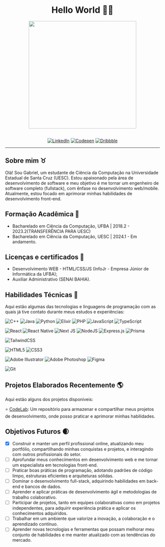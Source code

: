 <div align="center">

# Hello World 👋🏾

<img src="https://i.imgur.com/kmq1G2W.png" width="350px">
<br/><br/>

[![LinkedIn](https://img.shields.io/badge/linkedin-%230077B5.svg?style=for-the-badge&logo=linkedin&logoColor=white)](https://www.linkedin.com/in/gabriel-c-goncalves/)
[![Codepen](https://img.shields.io/badge/Codepen-000000?style=for-the-badge&logo=codepen&logoColor=white)](https://codepen.io/eloak)
[![Dribbble](https://img.shields.io/badge/Dribbble-EA4C89?style=for-the-badge&logo=dribbble&logoColor=white)](https://dribbble.com/eloak)
 
</div>

---
## **Sobre mim** ♉
Olá! Sou Gabriel, um estudante de Ciência da Computação na Universidade Estadual de Santa Cruz (UESC). Estou apaixonado pela área de desenvolvimento de software e meu objetivo é me tornar um engenheiro de software completo (fullstack), com ênfase no desenvolvimento web/mobile. Atualmente, estou focado em aprimorar minhas habilidades de desenvolvimento front-end.

## **Formação Acadêmica** 🌠

* Bacharelado em Ciência da Computação, UFBA | 2018.2 - 2023.2(TRANSFERÊNCIA PARA UESC)
* Bacharelado em Ciência da Computação, UESC | 2024.1 - Em andamento.
  
## **Licenças e certificados** 🚀

* Desenvolvimento WEB - HTML/CSS/JS (InfoJr - Empresa Júnior de Informática da UFBA);
* Auxiliar Administrativo (SENAI BAHIA).

## **Habilidades Técnicas** 🌌

Aqui estão algumas das tecnologias e linguagens de programação com as quais já tive contato durante meus estudos e experiências:

<div align="left">

![C++](https://img.shields.io/badge/c++-%2300599C.svg?style=for-the-badge&logo=c%2B%2B&logoColor=white)
![Java](https://img.shields.io/badge/java-%23ED8B00.svg?style=for-the-badge&logo=openjdk&logoColor=white)
![Python](https://img.shields.io/badge/python-3670A0?style=for-the-badge&logo=python&logoColor=ffdd54)
![Elixir](https://img.shields.io/badge/elixir-%234B275F.svg?style=for-the-badge&logo=elixir&logoColor=white)
![PHP](https://img.shields.io/badge/php-%23777BB4.svg?style=for-the-badge&logo=php&logoColor=white)
![JavaScript](https://img.shields.io/badge/javascript-%23323330.svg?style=for-the-badge&logo=javascript&logoColor=%23F7DF1E)
![TypeScript](https://img.shields.io/badge/typescript-%23007ACC.svg?style=for-the-badge&logo=typescript&logoColor=white)

![React](https://img.shields.io/badge/react-%2320232a.svg?style=for-the-badge&logo=react&logoColor=%2361DAFB)
![React Native](https://img.shields.io/badge/react_native-%2320232a.svg?style=for-the-badge&logo=react&logoColor=%2361DAFB)
![Next JS](https://img.shields.io/badge/Next-black?style=for-the-badge&logo=next.js&logoColor=white)
![NodeJS](https://img.shields.io/badge/node.js-6DA55F?style=for-the-badge&logo=node.js&logoColor=white)
![Express.js](https://img.shields.io/badge/express.js-%23404d59.svg?style=for-the-badge&logo=express&logoColor=%2361DAFB)
![Prisma](https://img.shields.io/badge/Prisma-3982CE?style=for-the-badge&logo=Prisma&logoColor=white)

![TailwindCSS](https://img.shields.io/badge/tailwindcss-%2338B2AC.svg?style=for-the-badge&logo=tailwind-css&logoColor=white)

![HTML5](https://img.shields.io/badge/html5-%23E34F26.svg?style=for-the-badge&logo=html5&logoColor=white)
![CSS3](https://img.shields.io/badge/css3-%231572B6.svg?style=for-the-badge&logo=css3&logoColor=white)


![Adobe Illustrator](https://img.shields.io/badge/adobe%20illustrator-%23FF9A00.svg?style=for-the-badge&logo=adobe%20illustrator&logoColor=white)
![Adobe Photoshop](https://img.shields.io/badge/adobe%20photoshop-%2331A8FF.svg?style=for-the-badge&logo=adobe%20photoshop&logoColor=white)
![Figma](https://img.shields.io/badge/figma-%23F24E1E.svg?style=for-the-badge&logo=figma&logoColor=white)


![Git](https://img.shields.io/badge/git-%23F05033.svg?style=for-the-badge&logo=git&logoColor=white)

</div>

## **Projetos Elaborados Recentemente** 🌎
Aqui estão alguns dos projetos disponíveis:

 ⭐ [CodeLab](https://github.com/elcarvalhogoncalves/CodeLab/): Um repositório para armazenar e compartilhar meus projetos de desenvolvimento, onde posso praticar e aprimorar minhas habilidades. 

## **Objetivos Futuros** 🌒 

 - [x] Construir e manter um perfil profissional online, atualizando meu portfólio, compartilhando minhas conquistas e projetos, e interagindo com outros profissionais do setor.
- [ ] Aprofundar meus conhecimentos em desenvolvimento web e me tornar um especialista em tecnologias front-end.
- [ ] Praticar boas práticas de programação, adotando padrões de código limpo, estruturas eficientes e arquiteturas sólidas.
- [ ] Dominar o desenvolvimento full-stack, adquirindo habilidades em back-end e bancos de dados.
- [ ] Aprender e aplicar práticas de desenvolvimento ágil e metodologias de trabalho colaborativo.
- [ ] Participar de projetos, tanto em equipes colaborativas como em projetos independentes, para adquirir experiência prática e aplicar os conhecimentos adquiridos.
- [ ] Trabalhar em um ambiente que valorize a inovação, a colaboração e o aprendizado contínuo.
- [ ] Aprender novas tecnologias e ferramentas que possam melhorar meu conjunto de habilidades e me manter atualizado com as tendências do mercado.
